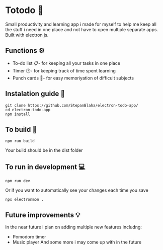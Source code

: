 # Totodo :pencil:
Small productivity and learning app i made for myself to help me keep all the stuff i need in one place and not have to open multiple separate apps.<br>
Built with electron js.

## Functions :gear:
- To-do list :clipboard:- for keeping all your tasks in one place
- Timer :clock3:- for keeping track of time spent learning
- Punch cards :bookmark_tabs:- for easy memoriyation of difficult subjects
  
## Instalation guide :wrench:
```
git clone https://github.com/StepanBlaha/electron-todo-app/
cd electron-todo-app
npm install 
```
 
## To build :hammer:
``` 
npm run build
```
Your build should be in the dist folder

## To run in development :computer:
```
npm run dev
```
Or if you want to automatically see your changes each time you save
```
npx electronmon .
```

## Future improvements :bulb:
In the near future i plan on adding multiple new features includng:
- Pomodoro timer
- Music player
And some more i may come up with in the future
